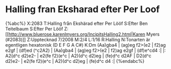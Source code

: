 # Halling fran Eksharad efter Per Loof

{%abc%}
X:2083
T:Halling från Ekshärad efter Per Lööf
S:Efter Ben Teitelbaum
S:Efter Per Lööf
Z:[[http://www.bluerose.karenlmyers.org/IncipitsHalling2.html|Karen Myers (#2083)]]
Z:Upptecknad 7/2008
M:2/4
L:1/16
R:Halling
N:Tonarten är egentligen hexatonisk (D E F G A C#)
K:Dm
(Aa)gba4 | (ag)eg f2>(e2 | f2)ag e2gf | (df)ed (^c2A2) |
(Aa)gba4 | (ag)eg f2>(e2 | f2)ag e2gf | (df)e^cd4 :|
|: A2(d^c d2)e2- | e2(fe f2)(e^c | A2)(d^c d2)eg | (fe)d^c d2AF |
D2(d^c d2)e2- | e2(fe f2)(e^c | A2)(d^c d2)eg | (fe)d^c d4 :|
{%endabc%}

